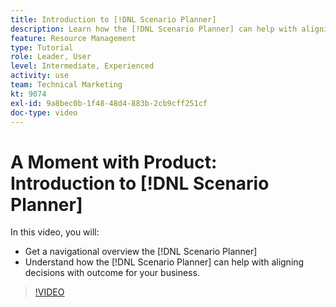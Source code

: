 ```yaml
---
title: Introduction to [!DNL Scenario Planner]
description: Learn how the [!DNL Scenario Planner] can help with aligning decisions with outcome for your business. Learn how to navigate [!DNL Scenario Planner].
feature: Resource Management
type: Tutorial
role: Leader, User
level: Intermediate, Experienced
activity: use
team: Technical Marketing
kt: 9074
exl-id: 9a8bec0b-1f48-48d4-883b-2cb9cff251cf
doc-type: video
---
```

# A Moment with Product: Introduction to [!DNL Scenario Planner]

In this video, you will:

* Get a navigational overview the [!DNL Scenario Planner] 
* Understand how the [!DNL Scenario Planner] can help with aligning decisions with outcome for your business. 

>[!VIDEO](https://video.tv.adobe.com/v/335316/?quality=12)
